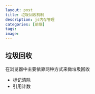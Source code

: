 ```yaml
---
layout: post
title: 垃圾回收机制
description: js内存管理
categories: [前端]
tags:
image:
---
```


## 垃圾回收

在浏览器中主要依靠两种方式来做垃圾回收

- 标记清除
- 引用计数


